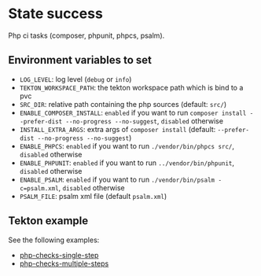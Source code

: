 # State success

Php ci tasks (composer, phpunit, phpcs, psalm).

## Environment variables to set

* `LOG_LEVEL`: log level (`debug` or `info`)
* `TEKTON_WORKSPACE_PATH`: the tekton workspace path which is bind to a pvc
* `SRC_DIR`: relative path containing the php sources (default: `src/`)
* `ENABLE_COMPOSER_INSTALL`: `enabled` if you want to run `composer install --prefer-dist --no-progress --no-suggest`, `disabled` otherwise
* `INSTALL_EXTRA_ARGS`: extra args of `composer install` (default: `--prefer-dist --no-progress --no-suggest`)
* `ENABLE_PHPCS`: `enabled` if you want to run `./vendor/bin/phpcs src/`, `disabled` otherwise
* `ENABLE_PHPUNIT`: `enabled` if you want to run `../vendor/bin/phpunit`, `disabled` otherwise
* `ENABLE_PSALM`: `enabled` if you want to run `./vendor/bin/psalm -c=psalm.xml`, `disabled` otherwise
* `PSALM_FILE`: psalm xml file (default `psalm.xml`)

## Tekton example

See the following examples:
* [php-checks-single-step](./php-checks-single-step.yaml)
* [php-checks-multiple-steps](./php-checks-single-step.yaml)
